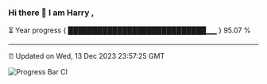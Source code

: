 ### Hi there 👋 I am Harry , 

⏳ Year progress { ████████████████████████████▁▁ } 95.07 %

---

⏰ Updated on Wed, 13 Dec 2023 23:57:25 GMT

![Progress Bar CI](https://github.com/duykhang68/duykhang68/workflows/Progress%20Bar%20CI/badge.svg)
